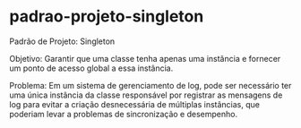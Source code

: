# padrao-projeto-singleton
Padrão de Projeto: Singleton

Objetivo: Garantir que uma classe tenha apenas uma instância e fornecer um ponto de acesso global a essa instância.

Problema: Em um sistema de gerenciamento de log, pode ser necessário ter uma única instância da classe responsável por registrar as mensagens de log para evitar a criação desnecessária de múltiplas instâncias, que poderiam levar a problemas de sincronização e desempenho.

